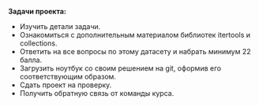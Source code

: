 **Задачи проекта:**
- Изучить детали задачи.
- Ознакомиться с дополнительным материалом библиотек itertools и collections.
- Ответить на все вопросы по этому датасету и набрать минимум 22 балла.
- Загрузить ноутбук со своим решением на git, оформив его соответствующим образом.
- Сдать проект на проверку.
- Получить обратную связь от команды курса.
